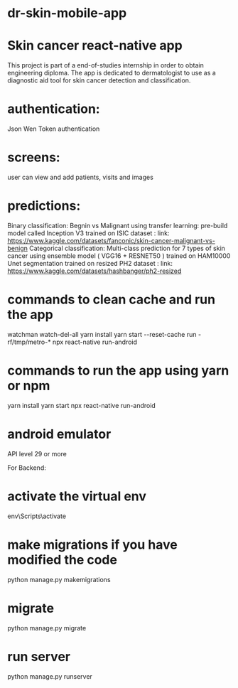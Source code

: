 # dr-skin-mobile-app
# Skin cancer react-native app
This project is part of a end-of-studies internship  in order to obtain engineering diploma.
The app is dedicated to dermatologist to use as a diagnostic aid tool for skin cancer detection and classification.
# authentication:
Json Wen Token authentication
# screens:
user can view and add  patients, visits and images 
# predictions:
Binary classification: Begnin vs Malignant using transfer learning: pre-build model called Inception V3 trained on ISIC dataset : 
link: https://www.kaggle.com/datasets/fanconic/skin-cancer-malignant-vs-benign
Categorical classification: Multi-class prediction for 7 types of skin cancer using ensemble model ( VGG16 + RESNET50 ) trained on HAM10000
Unet segmentation trained on resized PH2 dataset :
link: https://www.kaggle.com/datasets/hashbanger/ph2-resized
# commands to clean cache and run the app
watchman watch-del-all
yarn install
yarn start --reset-cache
run -rf/tmp/metro-*
npx react-native run-android
# commands to run the app  using yarn or npm
yarn install
yarn start
npx react-native run-android
# android emulator
API level 29 or more

For Backend:
# activate the virtual env
env\Scripts\activate
# make migrations if you have modified the code
python manage.py makemigrations
# migrate
python manage.py migrate
# run server
python manage.py runserver
